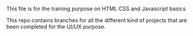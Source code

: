 This file is for the training purpose on HTML CSS and Javascript basics


<!-- adding some more information about the project here -->
This repo contains branches for all the different kind of projects that are been
completed for the UI/UX purpose.